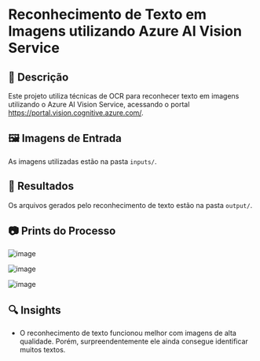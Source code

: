 # Reconhecimento de Texto em Imagens utilizando Azure AI Vision Service

## 📌 Descrição
Este projeto utiliza técnicas de OCR para reconhecer texto em imagens utilizando o Azure AI Vision Service, acessando o portal https://portal.vision.cognitive.azure.com/.

## 🖼️ Imagens de Entrada
As imagens utilizadas estão na pasta `inputs/`.

## 📝 Resultados
Os arquivos gerados pelo reconhecimento de texto estão na pasta `output/`.

## 📷 Prints do Processo

![image](https://github.com/user-attachments/assets/f1828844-e21b-42ff-aeef-4993e6a8a8fc)

![image](https://github.com/user-attachments/assets/77ae023f-b76b-4001-a5ee-e481719d13ab)

![image](https://github.com/user-attachments/assets/03eacae2-0c56-4108-bbaa-b4fdef73db91)


## 🔍 Insights
- O reconhecimento de texto funcionou melhor com imagens de alta qualidade. Porém, surpreendentemente ele ainda consegue identificar muitos textos.


